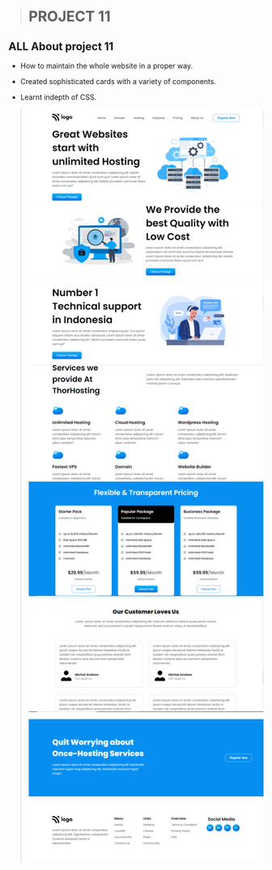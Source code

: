 
<!-- Social Links -->


> #  PROJECT 11
## ALL About project 11 



- How to maintain the whole website in a proper way.

- Created sophisticated cards with a variety of components.

- Learnt indepth of CSS.










>![Screenshot](./screenshot/screenshot-1.png)
>![Screenshot](./screenshot/screenshot-2.png)
>![Screenshot](./screenshot/screenshot-3.png)
>![Screenshot](./screenshot/screenshot-4.png)
>![Screenshot](./screenshot/screenshot-5.png)
>![Screenshot](./screenshot/screenshot-6.png)
>![Screenshot](./screenshot/screenshot-7.png)
![Screenshot](./screenshot/screenshot-8.png)







